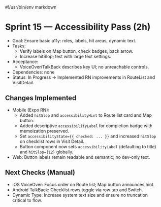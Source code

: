 #!/usr/bin/env markdown
# Sprint 15 — Accessibility Pass (2h)

- Goal: Ensure basic a11y: roles, labels, hit areas, dynamic text.
- Tasks:
  - Verify labels on Map button, check badges, back arrow.
  - Increase hitSlop; test with large text settings.
- Acceptance:
  - VoiceOver/TalkBack describes key UI; no unreachable controls.
- Dependencies: none
- Status: In Progress → Implemented RN improvements in RouteList and VisitDetail.

## Changes Implemented
- Mobile (Expo RN):
  - Added `hitSlop` and `accessibilityHint` to Route list card and Map button.
  - Added descriptive `accessibilityLabel` for completion badge with memoization preserved.
  - Set `accessibilityState={{ checked: ... }}` and increased `hitSlop` on checklist rows in Visit Detail.
  - Button component now sets `accessibilityLabel` (defaulting to title) and `hitSlop={12}` globally.
- Web: Button labels remain readable and semantic; no dev-only text.

## Next Checks (Manual)
- iOS VoiceOver: Focus order on Route list; Map button announces hint.
- Android TalkBack: Checklist rows toggle via row tap and Switch.
- Dynamic Type: Increase system text size and ensure no truncation critical to flow.
